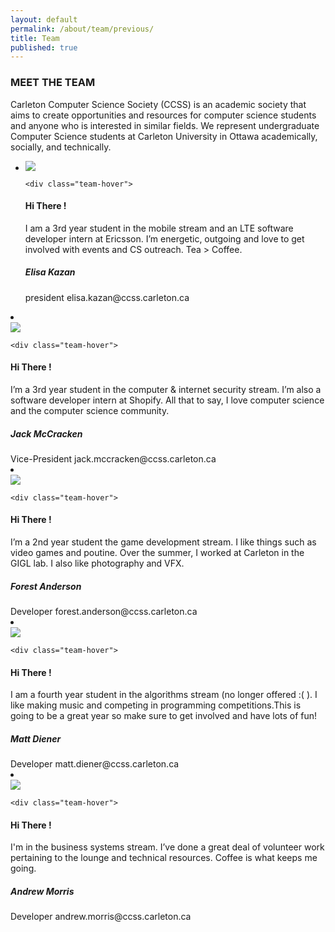 ```yaml
---
layout: default
permalink: /about/team/previous/
title: Team
published: true
---
```



  <div class="heading-title text-center">
  <h3 class="text-uppercase">MEET THE TEAM </h3>
  <p class="p-top-30 half-txt">Carleton Computer Science Society (CCSS) is an academic society that aims to create opportunities and resources for computer science students and anyone who is interested in similar fields. We represent undergraduate Computer Science students at Carleton University in Ottawa academically, socially, and technically.</p>


<div class = "content-team">
<ul >


<!-- ----Person 1 -->
<li >
<div class="team-member">
    <div class="team-img" >
  <img src="http://www.aspirehire.co.uk/aspirehire-co-uk/_img/profile.svg" class="img-responsive">
    </div>

    <div class="team-hover">
  <div class="desk">
  <h4>Hi There !</h4>
  <p>I am a 3rd year student in the mobile stream and an LTE software developer intern at Ericsson. I’m energetic, outgoing and love to get involved with events and CS outreach. Tea > Coffee.</p>
    </div>
        </div>


  <div class="team-title">
  <h5>Elisa Kazan</h5>
  <span>president <span> elisa.kazan@ccss.carleton.ca </span> </span>
      </div>
</div>
</li>

<!-- ----Person 2 -->
<li>
<div class="team-member">
    <div class="team-img">
  <img img src="http://www.aspirehire.co.uk/aspirehire-co-uk/_img/profile.svg" class="img-responsive">
    </div>

    <div class="team-hover">
  <div class="desk">
  <h4>Hi There !</h4>
  <p>I’m a 3rd year student in the computer & internet security stream. I’m also a software developer intern at Shopify. All that to say, I love computer science and the computer science community.</p>
    </div>
        </div>


  <div class="team-title">
  <h5>Jack McCracken</h5>
  <span>Vice-President <span> jack.mccracken@ccss.carleton.ca </span> </span>
      </div>
</div>
</li>


<!-- ----Person 3 -->
<li>
<div class="team-member">
    <div class="team-img">
  <img img src="http://www.aspirehire.co.uk/aspirehire-co-uk/_img/profile.svg" class="img-responsive">
    </div>

    <div class="team-hover">
  <div class="desk">
  <h4>Hi There !</h4>
  <p>I’m a 2nd year student the game development stream. I like things such as video games and poutine. Over the summer, I worked at Carleton in the GIGL lab. I also like photography and VFX.</p>
    </div>
        </div>


  <div class="team-title">
  <h5>Forest Anderson</h5>
  <span>Developer <span> forest.anderson@ccss.carleton.ca </span> </span>
      </div>
</div>
</li>


<!-- ----Person 4 -->
<li>
<div class="team-member">
    <div class="team-img">
  <img img src="http://www.aspirehire.co.uk/aspirehire-co-uk/_img/profile.svg" class="img-responsive">
    </div>

    <div class="team-hover">
  <div class="desk">
  <h4>Hi There !</h4>
  <p> I am a fourth year student in the algorithms stream (no longer offered :( ). I like making music and competing in programming competitions.This is going to be a great year so make sure to get involved and have lots of fun!</p>
    </div>
        </div>


  <div class="team-title">
  <h5>Matt Diener</h5>
  <span>Developer <span>matt.diener@ccss.carleton.ca</span> </span>
      </div>
</div>
</li>


<!-- ----Person 5 -->
<li>
<div class="team-member">
    <div class="team-img">
  <img img src="http://www.aspirehire.co.uk/aspirehire-co-uk/_img/profile.svg" class="img-responsive">
    </div>

    <div class="team-hover">
  <div class="desk">
  <h4>Hi There !</h4>
  <p>I'm in the business systems stream. I’ve done a great deal of volunteer work pertaining to the lounge and technical resources. Coffee is what keeps me going.</p>
    </div>
        </div>


  <div class="team-title">
  <h5>Andrew Morris</h5>
  <span>Developer<span> andrew.morris@ccss.carleton.ca </span> </span>
      </div>
</div>
</li>







</ul>
</div>
